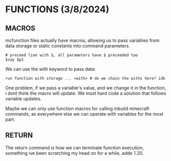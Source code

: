 # FUNCTIONS (3/8/2024)

## MACROS
mcfunction files actually have macros, allowing us to pass variables from data storage or static constants into command parameters.

```
# preceed line with $, all parameters have $ preceeded too
$say $p1
```

We can use the with keyword to pass data:

```
run function with storage ... <with> # do we chain the withs here? idk
```

One problem, if we pass a variable's value, and we change it in the function, i dont think the macro will update.
We must hard code a solution that follows variable updates.

Maybe we can only use function macros for calling inbuild minecraft commands, as everywhere else we can operate with variables for the most part.

## RETURN

The return command is how we can terminate function execution, something ive been scratching my head on for a while, adde 1.20.



